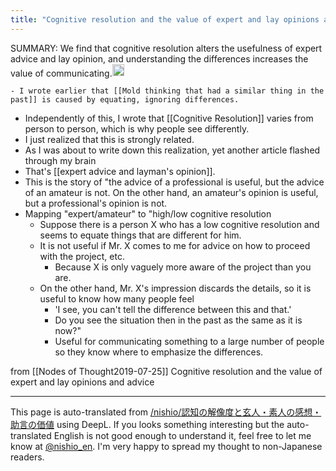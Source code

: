 ```yaml
---
title: "Cognitive resolution and the value of expert and lay opinions and advice"
---
```


SUMMARY: We find that cognitive resolution alters the usefulness of expert advice and lay opinion, and understanding the differences increases the value of communicating.<img src='https://scrapbox.io/api/pages/nishio-en/gpt/icon' alt='gpt.icon' height="19.5"/>

    - I wrote earlier that [[Mold thinking that had a similar thing in the past]] is caused by equating, ignoring differences.
- Independently of this, I wrote that [[Cognitive Resolution]] varies from person to person, which is why people see differently.
- I just realized that this is strongly related.
- As I was about to write down this realization, yet another article flashed through my brain
- That's [[expert advice and layman's opinion]].
- This is the story of "the advice of a professional is useful, but the advice of an amateur is not. On the other hand, an amateur's opinion is useful, but a professional's opinion is not.
- Mapping "expert/amateur" to "high/low cognitive resolution
    - Suppose there is a person X who has a low cognitive resolution and seems to equate things that are different for him.
    - It is not useful if Mr. X comes to me for advice on how to proceed with the project, etc.
        - Because X is only vaguely more aware of the project than you are.
    - On the other hand, Mr. X's impression discards the details, so it is useful to know how many people feel
        - 'I see, you can't tell the difference between this and that.'
        - Do you see the situation then in the past as the same as it is now?"
        - Useful for communicating something to a large number of people so they know where to emphasize the differences.

from  [[Nodes of Thought2019-07-25]]
Cognitive resolution and the value of expert and lay opinions and advice

---
This page is auto-translated from [/nishio/認知の解像度と玄人・素人の感想・助言の価値](https://scrapbox.io/nishio/認知の解像度と玄人・素人の感想・助言の価値) using DeepL. If you looks something interesting but the auto-translated English is not good enough to understand it, feel free to let me know at [@nishio_en](https://twitter.com/nishio_en). I'm very happy to spread my thought to non-Japanese readers.